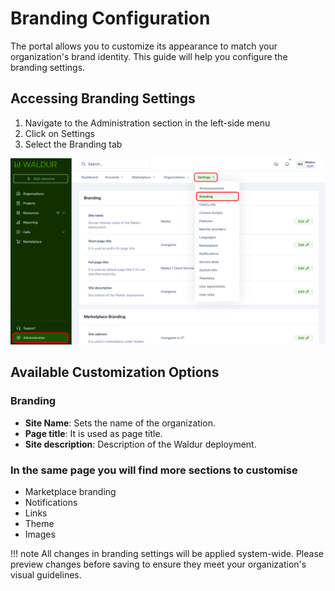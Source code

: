# Branding Configuration

The portal allows you to customize its appearance to match your organization's brand identity. This guide will help you configure the branding settings.

## Accessing Branding Settings

1. Navigate to the Administration section in the left-side menu
2. Click on Settings
3. Select the Branding tab

![Branding](../img/path-to-branding.png)


## Available Customization Options

### Branding

- **Site Name**: Sets the name of the organization.
- **Page title**: It is used as page title.
- **Site description**: Description of the Waldur deployment.

### In the same page you will find more sections to customise

- Marketplace branding
- Notifications
- Links
- Theme
- Images

!!! note
    All changes in branding settings will be applied system-wide. Please preview changes before saving to ensure they meet your organization's visual guidelines.